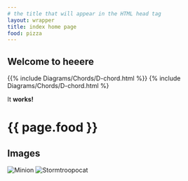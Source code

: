```yaml
---
# the title that will appear in the HTML head tag
layout: wrapper
title: index home page
food: pizza
---
```


## Welcome to heeere


{{% include Diagrams/Chords/D-chord.html %}}
{% include Diagrams/Chords/D-chord.html %}

<div class="bacon" markdown="1">
  
It **works!**
  
</div>

<h1>{{ page.food }}</h1>

## Images

![Minion](https://octodex.github.com/images/minion.png)
![Stormtroopocat](https://octodex.github.com/images/stormtroopocat.jpg "The Stormtroopocat")




